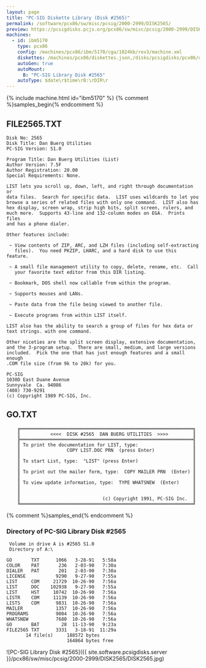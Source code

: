 ```yaml
---
layout: page
title: "PC-SIG Diskette Library (Disk #2565)"
permalink: /software/pcx86/sw/misc/pcsig/2000-2999/DISK2565/
preview: https://pcsigdisks.pcjs.org/pcx86/sw/misc/pcsig/2000-2999/DISK2565/DISK2565.jpg
machines:
  - id: ibm5170
    type: pcx86
    config: /machines/pcx86/ibm/5170/cga/1024kb/rev3/machine.xml
    diskettes: /machines/pcx86/diskettes.json,/disks/pcsigdisks/pcx86/diskettes.json
    autoGen: true
    autoMount:
      B: "PC-SIG Library Disk #2565"
    autoType: $date\r$time\rB:\rDIR\r
---
```


{% include machine.html id="ibm5170" %}
{% comment %}samples_begin{% endcomment %}

## FILE2565.TXT

```
Disk No: 2565                                                           
Disk Title: Dan Buerg Utilities                                         
PC-SIG Version: S1.0                                                    
                                                                        
Program Title: Dan Buerg Utilities (List)                               
Author Version: 7.5F                                                    
Author Registration: 20.00                                              
Special Requirements: None.                                             
                                                                        
LIST lets you scroll up, down, left, and right through documentation or 
data files.  Search for specific data.  LIST uses wildcards to let you  
browse a series of related files with only one command.  LIST also has  
hex display, screen wrap, strip high bits, split screen, rulers, and    
much more.  Supports 43-line and 132-column modes on EGA.  Prints files 
and has a phone dialer.                                                 
                                                                        
Other features include:                                                 
                                                                        
 ~ View contents of ZIP, ARC, and LZH files (including self-extracting  
   files).  You need PKZIP, LHARC, and a hard disk to use this feature. 
                                                                        
 ~ A small file management utility to copy, delete, rename, etc.  Call  
   your favorite text editor from this DIR listing.                     
                                                                        
 ~ Bookmark, DOS shell now callable from within the program.            
                                                                        
 ~ Supports mouses and LANs.                                            
                                                                        
 ~ Paste data from the file being viewed to another file.               
                                                                        
 ~ Execute programs from within LIST itself.                            
                                                                        
LIST also has the ability to search a group of files for hex data or    
text strings. with one command.                                         
                                                                        
Other niceties are the split screen display, extensive documentation,   
and the 3-program setup.  There are small, medium, and large versions   
included.  Pick the one that has just enough features and a small enough
.COM file size (from 9k to 20k) for you.                                
                                                                        
PC-SIG                                                                  
1030D East Duane Avenue                                                 
Sunnyvale  Ca. 94086                                                    
(408) 730-9291                                                          
(c) Copyright 1989 PC-SIG, Inc.                                         
```

## GO.TXT

```
    ╔═══════════════════════════════════════════════════════════════╗
    ║           <<<<  DISK #2565  DAN BUERG UTILITIES  >>>>         ║
    ╠═══════════════════════════════════════════════════════════════╣
    ║ To print the documentation for LIST, type:                    ║
    ║                 COPY LIST.DOC PRN  (press Enter)              ║
    ║                                                               ║
    ║ To start List, type:  "LIST" (press Enter)                    ║
    ║                                                               ║
    ║ To print out the mailer form, type:  COPY MAILER PRN  (Enter) ║
    ║                                                               ║
    ║ To view update information, type:  TYPE WHATSNEW  (Enter)     ║
    ║                                                               ║
    ║                                                               ║
    ║                              (c) Copyright 1991, PC-SIG Inc.  ║
    ╚═══════════════════════════════════════════════════════════════╝
```

{% comment %}samples_end{% endcomment %}

### Directory of PC-SIG Library Disk #2565

     Volume in drive A is #2565 S1.0
     Directory of A:\

    GO       TXT      1066   3-28-91   5:58a
    COLOR    PAT       236   2-03-90   7:30a
    DIALER   PAT       201   2-03-90   7:30a
    LICENSE           9290   9-27-90   7:55a
    LIST     COM     21729  10-26-90   7:56a
    LIST     DOC    102938   9-27-90   7:55a
    LIST     HST     10742  10-26-90   7:56a
    LISTR    COM     11139  10-26-90   7:56a
    LISTS    COM      9831  10-26-90   7:56a
    MAILER            1357  10-26-90   7:56a
    PROGRAMS          9004  10-26-90   7:56a
    WHATSNEW          7680  10-26-90   7:56a
    GO       BAT        28  11-13-90   9:23a
    FILE2565 TXT      3331   3-18-91  11:29a
           14 file(s)     188572 bytes
                          164864 bytes free

![PC-SIG Library Disk #2565]({{ site.software.pcsigdisks.server }}/pcx86/sw/misc/pcsig/2000-2999/DISK2565/DISK2565.jpg)
